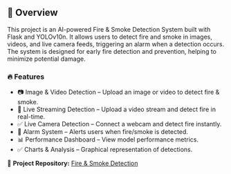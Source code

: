 ## 🚀 Overview
This project is an AI-powered Fire & Smoke Detection System built with Flask and YOLOv10n. It allows users to detect fire and smoke in images, videos, and live camera feeds, triggering an alarm when a detection occurs. The system is designed for early fire detection and prevention, helping to minimize potential damage.

### 🔥 Features
- 📷  Image & Video Detection – Upload an image or video to detect fire & smoke.
- 🎥 Live Streaming Detection – Upload a video stream and detect fire in real-time.
- ✅ Live Camera Detection – Connect a webcam and detect fire instantly.
- 🚨 Alarm System – Alerts users when fire/smoke is detected.
- 📊 Performance Dashboard – View model performance metrics.
- ✅ Charts & Analysis – Graphical representation of detections.

🔗 **Project Repository:** [Fire & Smoke Detection](https://github.com/tejteja54321/fire-smoke-detection)

